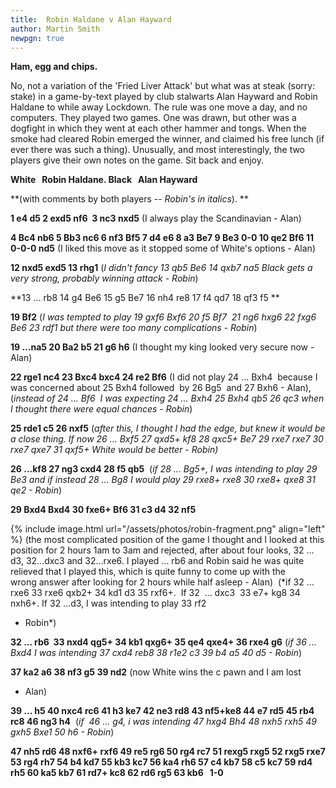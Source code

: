 ```yaml
---
title:  Robin Haldane v Alan Hayward
author: Martin Smith
newpgn: true
---
```


**Ham, egg and chips.**

No, not a variation of the 'Fried Liver Attack' but what was at steak
(sorry: stake) in a game-by-text played by club stalwarts Alan Hayward
and Robin Haldane to while away Lockdown. The rule was one move a day,
and no computers. They played two games. One was drawn, but other was a
dogfight in which they
went at each other hammer and tongs. When the smoke had cleared Robin
emerged the winner, and claimed his free lunch (if ever there was such a
thing). Unusually, and most interestingly, the two players give their
own notes on the game. Sit back and enjoy.

**White   Robin Haldane. Black   Alan Hayward**

**(with comments by both players -- *Robin's in italics*). **

**1 e4 d5 2 exd5 nf6  3 nc3 nxd5** (I always play the Scandinavian -
Alan)

**4 Bc4 nb6 5 Bb3 nc6 6 nf3 Bf5 7 d4 e6 8 a3 Be7 9 Be3 0-0 10 qe2 Bf6 11
0-0-0 nd5** (I liked this move as it stopped some of White\'s options -
Alan) 

**12 nxd5 exd5 13 rhg1** (*I didn\'t fancy 13 qb5 Be6 14 qxb7 na5 Black
gets a very strong, probably winning attack - Robin*)

**13 \... rb8 14 g4 Be6 15 g5 Be7 16 nh4 re8 17 f4 qd7 18 qf3 f5 **

**19 Bf2** (*I was tempted to play 19 gxf6 Bxf6 20 f5 Bf7  21 ng6 hxg6
22 fxg6 Be6 23 rdf1 but there were too many complications - Robin*)

**19 \...na5 20 Ba2 b5 21 g6 h6** (I thought my king looked very secure
now - Alan)

**22 rge1 nc4 23 Bxc4 bxc4 24 re2 Bf6** (I did not play 24 \...
Bxh4  because I was concerned about 25 Bxh4 followed  by 26 Bg5  and 27
Bxh6 - Alan), (*instead of 24 \... Bf6  I was expecting 24 \... Bxh4 25
Bxh4 qb5 26 qc3 when I thought there were equal chances - Robin*) 

**25 rde1 c5 26 nxf5** (*after this, I thought I had the edge, but knew
it would be a close thing. If now 26 \... Bxf5 27 qxd5+ kf8 28 qxc5+ Be7
29 rxe7 rxe7 30 rxe7 qxe7 31 qxf5+ White would be better - Robin)*

**26 \...kf8 27 ng3 cxd4 28 f5 qb5**  (*if 28 \... Bg5+, I was intending
to play 29 Be3 and if instead 28 \... Bg8 I would play 29 rxe8+ rxe8 30
rxe8+ qxe8 31 qe2 - Robin*) 

**29 Bxd4 Bxd4 30 fxe6+ Bf6 31 c3 d4 32 nf5**  

{% include image.html url="/assets/photos/robin-fragment.png" align="left" %}
(the most complicated position of the game I thought and I looked at this
position for 2 hours 1am to 3am and rejected, after about four looks, 32
\... d3, 32...dxc3 and 32...rxe6. I played \... rb6 and Robin said he
was quite relieved that I played this, which is quite funny to come up
with the wrong answer after looking for 2 hours while half asleep -
Alan)  (*if 32 \...  rxe6 33 rxe6 qxb2+ 34 kd1 d3 35 rxf6+.  If 32  \...
dxc3  33 e7+ kg8 34 nxh6+. If 32 \...d3, I was intending to play 33 rf2
- Robin*)

**32 \... rb6  33 nxd4 qg5+ 34 kb1 qxg6+ 35 qe4 qxe4+ 36 rxe4 g6** (*if
36 \... Bxd4 I was intending 37 cxd4 reb8 38 r1e2 c3 39 b4 a5 40 d5 -
Robin*)     

**37 ka2 a6 38 nf3 g5 39 nd2** (now White wins the c pawn and I am lost
- Alan) 

**39 \... h5 40 nxc4 rc6 41 h3 ke7 42 ne3 rd8 43 nf5+ke8 44 e7 rd5 45
rb4 rc8 46 ng3 h4**  (*if  46 \... g4, i was intending 47 hxg4 Bh4 48
nxh5 rxh5 49 gxh5 Bxe1 50 h6 - Robin*) 

**47 nh5 rd6 48 nxf6+ rxf6 49 re5 rg6 50 rg4 rc7 51 rexg5 rxg5 52 rxg5
rxe7 53 rg4 rh7 54 b4 kd7 55 kb3 kc7 56 ka4 rh6 57 c4 kb7 58 c5 kc7 59
rd4 rh5 60 ka5 kb7 61 rd7+ kc8 62 rd6 rg5 63 kb6   1-0**
